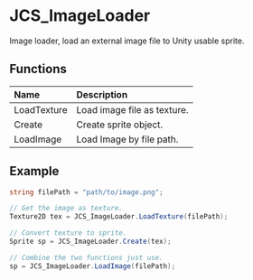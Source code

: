 # JCS_ImageLoader

Image loader, load an external image file to Unity usable sprite.

## Functions

| Name        | Description                 |
|:------------|:----------------------------|
| LoadTexture | Load image file as texture. |
| Create      | Create sprite object.       |
| LoadImage   | Load Image by file path.    |

## Example

```cs
string filePath = "path/to/image.png";

// Get the image as texture.
Texture2D tex = JCS_ImageLoader.LoadTexture(filePath);

// Convert texture to sprite.
Sprite sp = JCS_ImageLoader.Create(tex);

// Combine the two functions just use.
sp = JCS_ImageLoader.LoadImage(filePath);
```
